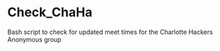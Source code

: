 # Check_ChaHa
Bash script to check for updated meet times for the Charlotte Hackers Anonymous group
